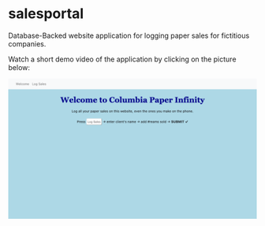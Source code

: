 # salesportal
Database-Backed website application for logging paper sales for fictitious companies. 

Watch a short demo video of the application by clicking on the picture below: 

[![Paper Infinity](static/paperinfinity.png)](https://youtu.be/rc98LY8z288)
